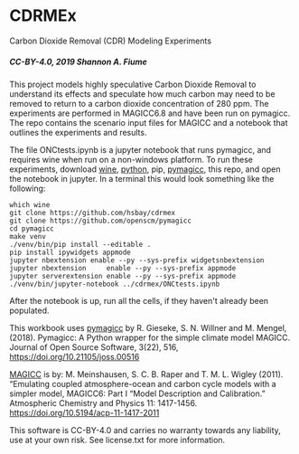 # CDRMEx
Carbon Dioxide Removal (CDR) Modeling Experiments

##### CC-BY-4.0, 2019 Shannon A. Fiume

This project models highly speculative Carbon Dioxide Removal to understand
its effects and speculate how much carbon may need to be removed to return to a
carbon dioxide concentration of 280 ppm. The experiments are performed in MAGICC6.8
and have been run on pymagicc. The repo contains the scenario input files for MAGICC
and a notebook that outlines the experiments and results.

The file ONCtests.ipynb is a jupyter notebook that runs pymagicc, and requires
wine when run on a non-windows platform. To run these experiments, download 
[wine](https://sourceforge.net/projects/wine/files/latest/download),
[python](https://www.python.org/downloads/), pip, 
[pymagicc](https://github.com/openscm/pymagicc), this repo, and open the 
notebook in jupyter. In a terminal this would look something like the following:

```
which wine
git clone https://github.com/hsbay/cdrmex
git clone https://github.com/openscm/pymagicc
cd pymagicc
make venv
./venv/bin/pip install --editable .
pip install ipywidgets appmode
jupyter nbextension enable --py --sys-prefix widgetsnbextension
jupyter nbextension     enable --py --sys-prefix appmode
jupyter serverextension enable --py --sys-prefix appmode
./venv/bin/jupyter-notebook ../cdrmex/ONCtests.ipynb
```

After the notebook is up, run all the cells, if they haven't already been populated.

This workbook uses [pymagicc](https://pymagicc.readthedocs.io/en/latest/) by R. Gieseke, S. N. Willner and M. Mengel, (2018). 
Pymagicc: A Python wrapper for the simple climate model MAGICC. 
   Journal of Open Source Software, 3(22), 516, 
   https://doi.org/10.21105/joss.00516

[MAGICC](http://magicc.org/) is by:
    M. Meinshausen, S. C. B. Raper and T. M. L. Wigley (2011). 
    “Emulating coupled atmosphere-ocean and carbon cycle models with a simpler model, MAGICC6: Part I “Model Description and Calibration.” 
    Atmospheric Chemistry and Physics 11: 1417-1456. 
    https://doi.org/10.5194/acp-11-1417-2011

This software is CC-BY-4.0 and carries no warranty towards any liability, use at your own risk.
See license.txt for more information.
